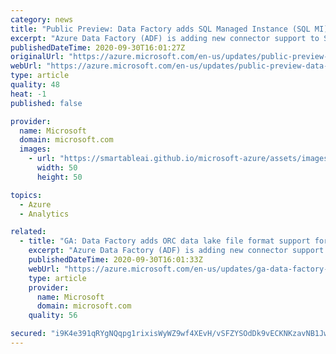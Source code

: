 ```yaml
---
category: news
title: "Public Preview: Data Factory adds SQL Managed Instance (SQL MI) support for ADF Data Flows and Synapse Data Flows"
excerpt: "Azure Data Factory (ADF) is adding new connector support to SQL MI as a source and sink to data flows in ADF and Synapse Analytics in ADLS and Blob Store."
publishedDateTime: 2020-09-30T16:01:27Z
originalUrl: "https://azure.microsoft.com/en-us/updates/public-preview-data-factory-adds-sql-managed-instance-support/"
webUrl: "https://azure.microsoft.com/en-us/updates/public-preview-data-factory-adds-sql-managed-instance-support/"
type: article
quality: 48
heat: -1
published: false

provider:
  name: Microsoft
  domain: microsoft.com
  images:
    - url: "https://smartableai.github.io/microsoft-azure/assets/images/organizations/microsoft.com-50x50.jpg"
      width: 50
      height: 50

topics:
  - Azure
  - Analytics

related:
  - title: "GA: Data Factory adds ORC data lake file format support for ADF Data Flows and Synapse Data Flows"
    excerpt: "Azure Data Factory (ADF) is adding new connector support to enable Optimized  Row Columnar (ORC) format to data flows in ADF and Synapse Analytics in ADLS and Blob Store."
    publishedDateTime: 2020-09-30T16:01:33Z
    webUrl: "https://azure.microsoft.com/en-us/updates/ga-data-factory-adds-orc-data-lake-file-format-support-for-adf-data-flows-and-synapse-data-flows/"
    type: article
    provider:
      name: Microsoft
      domain: microsoft.com
    quality: 56

secured: "i9K4e391qRYgNQqpg1rixisWyWZ9wf4XEvH/vSFZYSOdDk9vECKNKzavNB1JwVo0TkKbd6sk4hS5taPKqNlQZBjYpnTCEIzZxx2na3PlQGjrti4pmHWylw0ay6eLiD/v+JpCiJOqSfTiiFox7Dq/zTf6UGQZB4iupdeYf22SF20iHr/+Q464F+A8G7hBfKX6W1jBYxU+1onUmcUPMc2GF6tdEAQQg4qF9OY3+1nmraW9tctnXXYkdpz5wSwvrgjWvX4ymTJdeRXGUaZh8aphFlhdiFHfcKqwZ6bVEdpuHjT2YMP025jedeoFRrArcmwJtFbFfXCQ8ACtBlLLShTAoq25B2dZE50DxlvsNhFAxKU=;Fo0vHl2a6o4ITzKAyx2cyA=="
---
```


